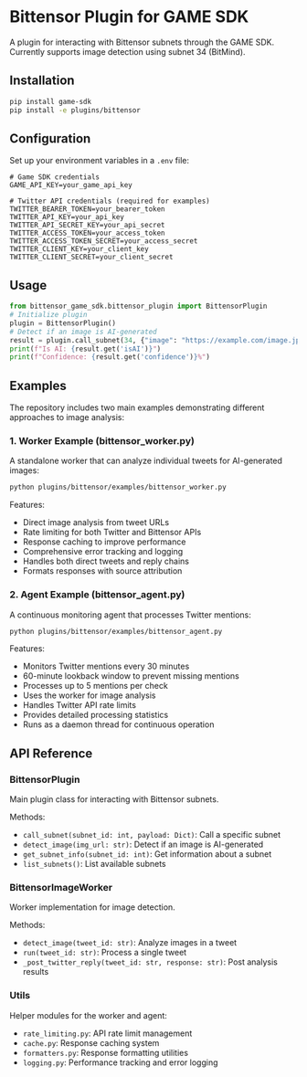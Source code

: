 # Bittensor Plugin for GAME SDK

A plugin for interacting with Bittensor subnets through the GAME SDK. Currently supports image detection using subnet 34 (BitMind).

## Installation

```bash
pip install game-sdk
pip install -e plugins/bittensor
```

## Configuration

Set up your environment variables in a `.env` file:

```env
# Game SDK credentials
GAME_API_KEY=your_game_api_key

# Twitter API credentials (required for examples)
TWITTER_BEARER_TOKEN=your_bearer_token
TWITTER_API_KEY=your_api_key
TWITTER_API_SECRET_KEY=your_api_secret
TWITTER_ACCESS_TOKEN=your_access_token
TWITTER_ACCESS_TOKEN_SECRET=your_access_secret
TWITTER_CLIENT_KEY=your_client_key
TWITTER_CLIENT_SECRET=your_client_secret
```

## Usage

```python
from bittensor_game_sdk.bittensor_plugin import BittensorPlugin
# Initialize plugin
plugin = BittensorPlugin()
# Detect if an image is AI-generated
result = plugin.call_subnet(34, {"image": "https://example.com/image.jpg"})
print(f"Is AI: {result.get('isAI')}")
print(f"Confidence: {result.get('confidence')}%")
```

## Examples

The repository includes two main examples demonstrating different approaches to image analysis:

### 1. Worker Example (bittensor_worker.py)

A standalone worker that can analyze individual tweets for AI-generated images:

```bash
python plugins/bittensor/examples/bittensor_worker.py
```

Features:
- Direct image analysis from tweet URLs
- Rate limiting for both Twitter and Bittensor APIs
- Response caching to improve performance
- Comprehensive error tracking and logging
- Handles both direct tweets and reply chains
- Formats responses with source attribution

### 2. Agent Example (bittensor_agent.py)

A continuous monitoring agent that processes Twitter mentions:

```bash
python plugins/bittensor/examples/bittensor_agent.py
```

Features:
- Monitors Twitter mentions every 30 minutes
- 60-minute lookback window to prevent missing mentions
- Processes up to 5 mentions per check
- Uses the worker for image analysis
- Handles Twitter API rate limits
- Provides detailed processing statistics
- Runs as a daemon thread for continuous operation

## API Reference

### BittensorPlugin

Main plugin class for interacting with Bittensor subnets.

Methods:
- `call_subnet(subnet_id: int, payload: Dict)`: Call a specific subnet
- `detect_image(img_url: str)`: Detect if an image is AI-generated
- `get_subnet_info(subnet_id: int)`: Get information about a subnet
- `list_subnets()`: List available subnets

### BittensorImageWorker

Worker implementation for image detection.

Methods:
- `detect_image(tweet_id: str)`: Analyze images in a tweet
- `run(tweet_id: str)`: Process a single tweet
- `_post_twitter_reply(tweet_id: str, response: str)`: Post analysis results

### Utils

Helper modules for the worker and agent:
- `rate_limiting.py`: API rate limit management
- `cache.py`: Response caching system
- `formatters.py`: Response formatting utilities
- `logging.py`: Performance tracking and error logging